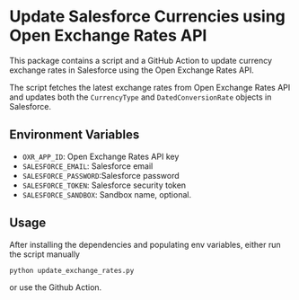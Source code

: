 # Update Salesforce Currencies using Open Exchange Rates API

This package contains a script and a GitHub Action to update currency exchange rates in Salesforce using the Open Exchange Rates API.

The script fetches the latest exchange rates from Open Exchange Rates API and updates both the `CurrencyType` and `DatedConversionRate` objects in Salesforce. 

## Environment Variables

- `OXR_APP_ID`: Open Exchange Rates API key
- `SALESFORCE_EMAIL`: Salesforce email
- `SALESFORCE_PASSWORD`:Salesforce password
- `SALESFORCE_TOKEN`: Salesforce security token
- `SALESFORCE_SANDBOX`: Sandbox name, optional.

## Usage

After installing the dependencies and populating env variables, either run the script manually

```
python update_exchange_rates.py
```

or use the Github Action.

